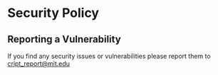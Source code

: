 # Security Policy

<!--
## Supported Versions

| Version | Supported          |
| ------- | ------------------ |
| 5.1.x   | :white_check_mark: |
| 5.0.x   | :x:                |

-->

## Reporting a Vulnerability

If you find any security issues or vulnerabilities please report them to cript_report@mit.edu
